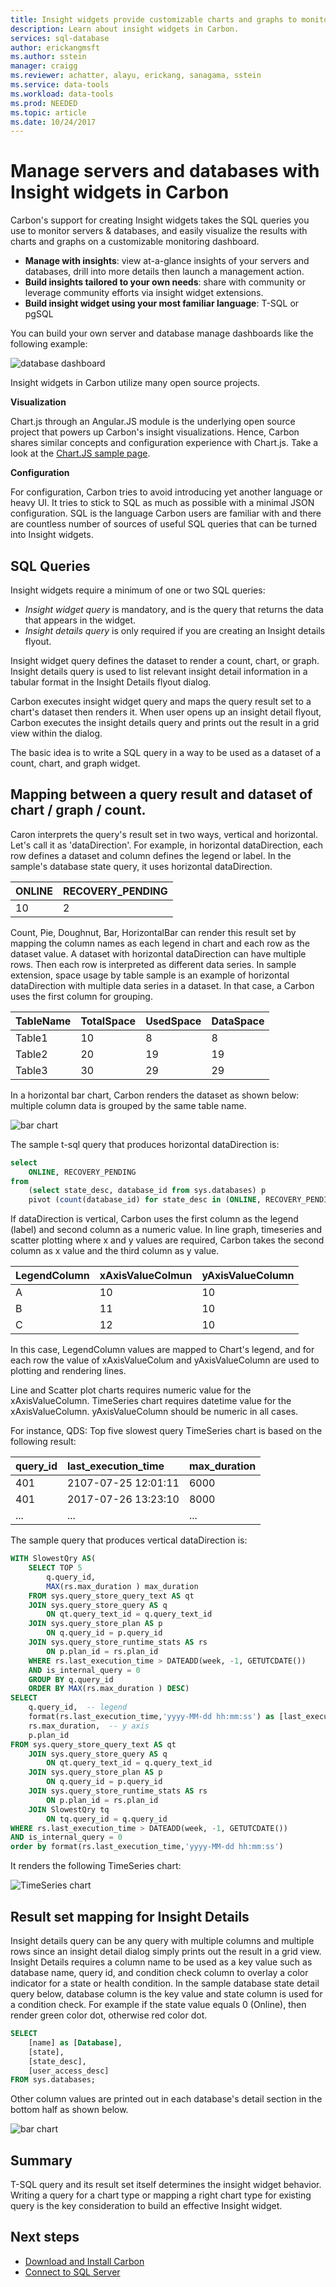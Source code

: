 ```yaml
---
title: Insight widgets provide customizable charts and graphs to monitor servers and databases in Carbon | Microsoft Docs
description: Learn about insight widgets in Carbon.
services: sql-database
author: erickangmsft
ms.author: sstein
manager: craigg
ms.reviewer: achatter, alayu, erickang, sanagama, sstein
ms.service: data-tools
ms.workload: data-tools
ms.prod: NEEDED
ms.topic: article
ms.date: 10/24/2017
---
```

# Manage servers and databases with Insight widgets in Carbon

Carbon's support for creating Insight widgets takes the SQL queries you use to monitor servers & databases, and easily visualize the results with charts and graphs on a customizable monitoring dashboard. 

- **Manage with insights**: view at-a-glance insights of your servers and databases, drill into more details then launch a management action. 
- **Build insights tailored to your own needs**: share with community or leverage community efforts via insight widget extensions.
- **Build insight widget using your most familiar language**: T-SQL or pgSQL

You can build your own server and database manage dashboards like the following example:

![database dashboard](media/insight-widgets/database-dashboard.png)


Insight widgets in Carbon utilize many open source projects. 

**Visualization**

Chart.js through an Angular.JS module is the underlying open source project that powers up Carbon's insight visualizations. Hence, Carbon shares similar concepts and configuration experience with Chart.js. Take a look at the [Chart.JS sample page](http://www.chartjs.org/samples/latest/).

**Configuration**

For configuration, Carbon tries to avoid introducing yet another language or heavy UI.  It tries to stick to SQL as much as possible with a minimal JSON configuration. SQL is the language Carbon users are familiar with and there are countless number of sources of useful SQL queries that can be turned into Insight widgets.

## SQL Queries

Insight widgets require a minimum of one or two SQL queries:
* *Insight widget query* is mandatory, and is the query that returns the data that appears in the widget.
* *Insight details query* is only required if you are creating an Insight details flyout.

Insight widget query defines the dataset to render a count, chart, or graph. Insight details query is used to list relevant insight detail information in a tabular format in the Insight Details flyout dialog. 

Carbon executes insight widget query and maps the query result set to a chart's dataset then renders it. When user opens up an insight detail flyout, Carbon executes the insight details query and prints out the result in a grid view within the dialog.

The basic idea is to write a SQL query in a way to be used as a dataset of a count, chart, and graph widget. 

## Mapping between a query result and dataset of chart / graph / count.
Caron interprets the query's result set in two ways, vertical and horizontal. Let's call it as 'dataDirection'.
For example, in horizontal dataDirection, each row defines a dataset and column defines the legend or label. In the sample's database state query, it uses horizontal dataDirection.

|ONLINE|RECOVERY_PENDING|
|:---|:---|
|10|2|

Count, Pie, Doughnut, Bar, HorizontalBar can render this result set by mapping the column names as each legend in chart and each row as the dataset value. A dataset with horizontal dataDirection can have multiple rows. Then each row is interpreted as different data series. In sample extension, space usage by table sample is an example of horizontal dataDirection with multiple data series in a dataset. In that case, a Carbon uses the first column for grouping.

|TableName|TotalSpace|UsedSpace|DataSpace|
|:---|:---|:---|:--|
|Table1|10|8|8|
|Table2|20|19|19|
|Table3|30|29|29|

In a horizontal bar chart, Carbon renders the dataset as shown below: multiple column data is grouped by the same table name.

![bar chart](media/insight-widgets/horizontal-bar-chart.png)

The sample t-sql query that produces horizontal dataDirection is:
```sql
select 
    ONLINE, RECOVERY_PENDING
from 
    (select state_desc, database_id from sys.databases) p
    pivot (count(database_id) for state_desc in (ONLINE, RECOVERY_PENDING)) as pvt;
```

If dataDirection is vertical, Carbon uses the first column as the legend (label) and second column as a numeric value. In line graph, timeseries and scatter plotting where x and y values are required, Carbon takes the second column as x value and the third column as y value.

|LegendColumn|xAxisValueColmun|yAxisValueColumn|
|:---|:---|:---|
|A|10|10|
|B|11|10|
|C|12|10|

In this case, LegendColumn values are mapped to Chart's legend, and for each row the value of xAxisValueColum and yAxisValueColumn are used to plotting and rendering lines.

Line and Scatter plot charts requires numeric value for the xAxisValueColumn. TimeSeries chart requires datetime value for the xAxisValueColumn. yAxisValueColumn should be numeric in all cases.

For instance, QDS: Top five slowest query TimeSeries chart is based on the following result:

|query_id|last_execution_time|max_duration|
|:---|:---|:---|
|401|2107-07-25 12:01:11|6000|
|401|2017-07-26 13:23:10|8000|
|...|...|...|

The sample query that produces vertical dataDirection is:

```sql
WITH SlowestQry AS( 
    SELECT TOP 5  
        q.query_id, 
        MAX(rs.max_duration ) max_duration 
    FROM sys.query_store_query_text AS qt    
    JOIN sys.query_store_query AS q    
        ON qt.query_text_id = q.query_text_id    
    JOIN sys.query_store_plan AS p    
        ON q.query_id = p.query_id    
    JOIN sys.query_store_runtime_stats AS rs    
        ON p.plan_id = rs.plan_id   
    WHERE rs.last_execution_time > DATEADD(week, -1, GETUTCDATE())   
    AND is_internal_query = 0 
    GROUP BY q.query_id 
    ORDER BY MAX(rs.max_duration ) DESC) 
SELECT  
    q.query_id,  -- legend 
    format(rs.last_execution_time,'yyyy-MM-dd hh:mm:ss') as [last_execution_time],   -- x axis 
    rs.max_duration,  -- y axis
    p.plan_id 
FROM sys.query_store_query_text AS qt    
    JOIN sys.query_store_query AS q    
        ON qt.query_text_id = q.query_text_id    
    JOIN sys.query_store_plan AS p    
        ON q.query_id = p.query_id    
    JOIN sys.query_store_runtime_stats AS rs    
        ON p.plan_id = rs.plan_id   
    JOIN SlowestQry tq 
        ON tq.query_id = q.query_id 
WHERE rs.last_execution_time > DATEADD(week, -1, GETUTCDATE())   
AND is_internal_query = 0 
order by format(rs.last_execution_time,'yyyy-MM-dd hh:mm:ss')
```

It renders the following TimeSeries chart:

![TimeSeries chart](media/insight-widgets/timeseries-chart.png)


## Result set mapping for Insight Details

Insight details query can be any query with multiple columns and multiple rows since an insight detail dialog simply prints out the result in a grid view. Insight Details requires a column name to be used as a key value such as database name, query id, and condition check column to overlay a color indicator for a state or health condition. In the sample database state detail query below, database column is the key value and state column is used for a condition check. For example if the state value equals 0 (Online), then render green color dot, otherwise red color dot.

```sql
SELECT 
    [name] as [Database], 
    [state], 
    [state_desc], 
    [user_access_desc] 
FROM sys.databases;

```

Other column values are printed out in each database's detail section in the bottom half as shown below.

![bar chart](media/insight-widgets/insight-detail-sample.png)

## Summary

T-SQL query and its result set itself determines the insight widget behavior. Writing a query for a chart type or mapping a right chart type for existing query is the key consideration to build an effective Insight widget.



## Next steps
- [Download and Install Carbon](download.md)
- [Connect to SQL Server](get-started-sql-server.md)
